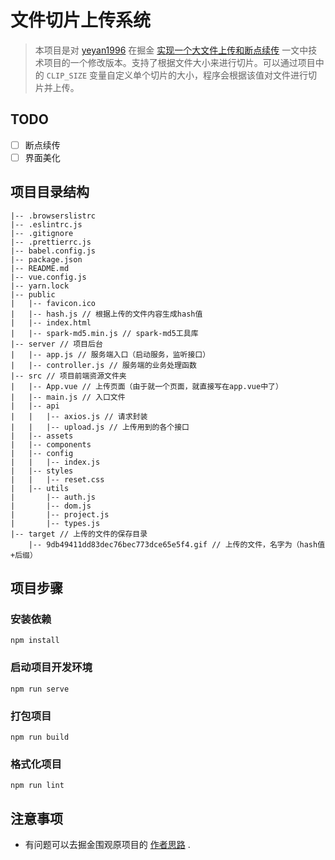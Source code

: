 # 文件切片上传系统

> 本项目是对 [yeyan1996](https://juejin.im/user/5ba9f38ce51d450e8477bd7a) 在掘金 [实现一个大文件上传和断点续传](https://juejin.im/post/5dff8a26e51d4558105420ed#heading-19) 一文中技术项目的一个修改版本。支持了根据文件大小来进行切片。可以通过项目中的 `CLIP_SIZE` 变量自定义单个切片的大小，程序会根据该值对文件进行切片并上传。

## TODO

- [ ] 断点续传
- [ ] 界面美化

## 项目目录结构

```
|-- .browserslistrc
|-- .eslintrc.js
|-- .gitignore
|-- .prettierrc.js
|-- babel.config.js
|-- package.json
|-- README.md
|-- vue.config.js
|-- yarn.lock
|-- public
|   |-- favicon.ico
|   |-- hash.js // 根据上传的文件内容生成hash值
|   |-- index.html
|   |-- spark-md5.min.js // spark-md5工具库
|-- server // 项目后台
|   |-- app.js // 服务端入口（启动服务，监听接口）
|   |-- controller.js // 服务端的业务处理函数
|-- src // 项目前端资源文件夹
|   |-- App.vue // 上传页面（由于就一个页面，就直接写在app.vue中了）
|   |-- main.js // 入口文件
|   |-- api
|   |   |-- axios.js // 请求封装
|   |   |-- upload.js // 上传用到的各个接口
|   |-- assets
|   |-- components
|   |-- config
|   |   |-- index.js
|   |-- styles
|   |   |-- reset.css
|   |-- utils
|       |-- auth.js
|       |-- dom.js
|       |-- project.js
|       |-- types.js
|-- target // 上传的文件的保存目录
    |-- 9db49411dd83dec76bec773dce65e5f4.gif // 上传的文件，名字为（hash值+后缀）
```

## 项目步骤

### 安装依赖
```
npm install
```

### 启动项目开发环境
```
npm run serve
```

### 打包项目
```
npm run build
```

### 格式化项目
```
npm run lint
```
## 注意事项

- 有问题可以去掘金围观原项目的 [作者思路](https://juejin.im/post/5dff8a26e51d4558105420ed#heading-19) .